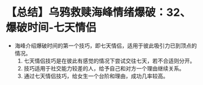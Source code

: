 # 【总结】乌鸦救赎海峰情绪爆破：32、爆破时间-七天情侣

-   海峰介绍爆破时间的第一个技巧，即七天情侣，适用于彼此吸引力已到顶点的情况。
    1.  七天情侣技巧是在彼此有感觉的情况下尝试交往七天，若不合适则分开。
    2.  技巧适用于社交能力较差的人，给予自己和对方一个理由继续关系。
    3.  通过七天情侣技巧，给女生一个台阶和理由，成功几率较高。